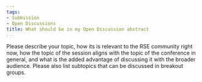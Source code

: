 ```yaml
---
tags:
- Submission
- Open Discussions
title: What should be in my Open Discussion abstract
...
```

Please describe your topic, how its is relevant to the RSE community right now,
how the topic of the session aligns with the topic of the conference in general,
and what is the added advantage of discussing it with the broader audience.
Please also list subtopics that can be discussed in breakout groups.

